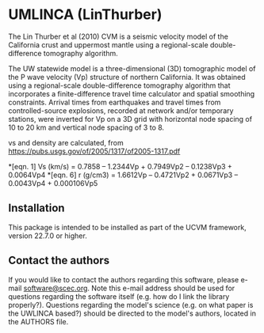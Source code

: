 # UMLINCA (LinThurber)

The Lin Thurber et al (2010) CVM is a seismic velocity model of the California crust and uppermost mantle 
using a regional-scale double-difference tomography algorithm. 

The UW statewide model is a three-dimensional (3D) tomographic model of the P wave velocity (Vp) structure 
of northern California. It was obtained using a regional-scale double-difference tomography algorithm that 
incorporates a finite-difference travel time calculator and spatial smoothing constraints. Arrival times 
from earthquakes and travel times from controlled-source explosions, recorded at network and/or temporary
stations, were inverted for Vp on a 3D grid with horizontal node spacing of 10 to 20 km and vertical node 
spacing of 3 to 8.


vs and density are calculated, from https://pubs.usgs.gov/of/2005/1317/of2005-1317.pdf

  *[eqn. 1] Vs (km/s) = 0.7858 – 1.2344Vp + 0.7949Vp2 – 0.1238Vp3 + 0.0064Vp4
  *[eqn. 6] r (g/cm3) = 1.6612Vp – 0.4721Vp2 + 0.0671Vp3 – 0.0043Vp4 + 0.000106Vp5

## Installation

This package is intended to be installed as part of the UCVM framework,
version 22.7.0 or higher.

## Contact the authors

If you would like to contact the authors regarding this software,
please e-mail software@scec.org. Note this e-mail address should
be used for questions regarding the software itself (e.g. how
do I link the library properly?). Questions regarding the model's
science (e.g. on what paper is the UWLINCA based?) should be directed
to the model's authors, located in the AUTHORS file.

